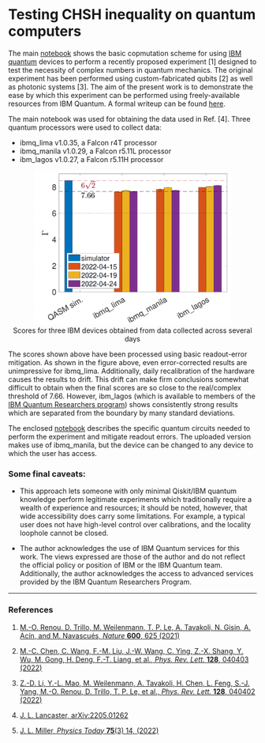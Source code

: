 # Testing CHSH inequality on quantum computers

The main [notebook](CHSHsimulation.ipynb) shows the basic copmutation scheme for using [IBM quantum](https://www.ibm.com/quantum) devices to perform a recently proposed experiment [1] designed to test the necessity of complex numbers in quantum mechanics. The original experiment has been performed using custom-fabricated qubits [2] as well as photonic systems [3]. The aim of the present work is to demonstrate the ease by which this experiment can be performed using freely-available resources from IBM Quantum. A formal writeup can be found [here](https://arxiv.org/abs/2205.01262).

The main notebook was used for obtaining the data used in Ref. [4]. Three quantum processors were used to collect data:

- ibmq_lima v1.0.35, a Falcon r4T processor
- ibmq_manila v1.0.29, a Falcon r5.11L processor
- ibm_lagos v1.0.27, a Falcon r5.11H processor

<p align="center">
  <img src="images/barplot.png" width="400"/><br>
  Scores for three IBM devices obtained from data collected across several days
</p>

The scores shown above have been processed using basic readout-error mitigation. As shown in the figure above, even error-corrected results are unimpressive for ibmq_lima. Additionally, daily recalibration of the hardware causes the results to drift. This drift can make firm conclusions somewhat difficult to obtain when the final scores are so close to the real/complex threshold of 7.66. However, ibm_lagos (which is available to members of the [IBM Quantum Researchers program](https://quantum-computing.ibm.com/programs/researchers)) shows consistently strong results which are separated from the boundary by many standard deviations.

The enclosed [notebook](CHSHsimulation.ipynb) describes the specific quantum circuits needed to perform the experiment and mitigate readout errors. The uploaded version makes use of ibmq_manila, but the device can be changed to any device to which the user has access.

### Some final caveats:

- This approach lets someone with only minimal Qiskit/IBM quantum knowledge perform legitimate experiments which traditionally require a wealth of experience and resources; it should be noted, however, that wide accessibility does carry some limitations. For example, a typical user does not have high-level control over calibrations, and the locality loophole cannot be closed.

- The author acknowledges the use of IBM Quantum services for this work. The views expressed are those of the author and do not reflect the official policy or position of IBM or the IBM Quantum team. Additionally, the author acknowledges the access to advanced services provided by the IBM Quantum Researchers Program.

---------------------------------------------------
### References

1. [M.-O. Renou, D. Trillo, M. Weilenmann, T. P. Le, A. Tavakoli, N. Gisin, A. Acín, and M. Navascués, <i>Nature</i> <b>600</b>, 625
(2021)](https://doi.org/10.1038/s41586-021-04160-4)

2. [M.-C. Chen, C. Wang, F.-M. Liu, J.-W. Wang, C. Ying, Z.-X. Shang, Y. Wu, M. Gong, H. Deng, F.-T. Liang, et al., <i>Phys. Rev. Lett.</i> <b>128</b>, 040403 (2022)](https://link.aps.org/doi/10.1103/PhysRevLett.128.040403)

3. [Z.-D. Li, Y.-L. Mao, M. Weilenmann, A. Tavakoli, H. Chen, L. Feng, S.-J. Yang, M.-O. Renou, D. Trillo, T. P. Le, et al., <i>Phys. Rev. Lett.</i> <b>128</b>, 040402 (2022)](https://link.aps.org/doi/10.1103/PhysRevLett.128.040402)

4. [J. L. Lancaster, arXiv:2205.01262](https://arxiv.org/abs/2205.01262)

5. [J. L. Miller, <i>Physics Today</i> <b>75</b>(3) 14, (2022)](https://physicstoday.scitation.org/doi/10.1063/PT.3.4955)
